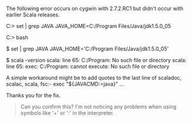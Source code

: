The following error occurs on cygwin with 2.7.2.RC1 but didn't occur with earlier Scala releases. 

C:\> set | grep JAVA
JAVA_HOME=C:/Program Files/Java/jdk1.5.0_05

C:\> bash

$ set | grep JAVA
JAVA_HOME='C:/Program Files/Java/jdk1.5.0_05'

$ scala -version
scala: line 65: C:/Program: No such file or directory
scala: line 65: exec: C:/Program: cannot execute: No such file or directory

A simple workaround might be to add quotes to the last line of scaladoc, scalac, scala, fsc:-
exec "${JAVACMD:=java}" ...

Thanks you for the fix.

> Can you confirm this?
I'm not noticing any problems when using symbols like '+' or ':' in the interpreter.
